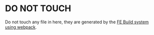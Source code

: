 # DO NOT TOUCH

Do not touch any file in here, they are generated by the [FE Build system using webpack](../../FE_Build_README.md).